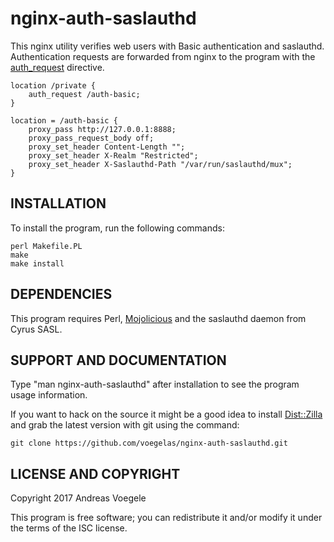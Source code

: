# nginx-auth-saslauthd

This nginx utility verifies web users with Basic authentication and saslauthd.
Authentication requests are forwarded from nginx to the program with the
[auth_request](https://nginx.org/en/docs/http/ngx_http_auth_request_module.html)
directive.

```Nginx
location /private {
    auth_request /auth-basic;
}

location = /auth-basic {
    proxy_pass http://127.0.0.1:8888;
    proxy_pass_request_body off;
    proxy_set_header Content-Length "";
    proxy_set_header X-Realm "Restricted";
    proxy_set_header X-Saslauthd-Path "/var/run/saslauthd/mux";
}
```

## INSTALLATION

To install the program, run the following commands:

```Shell
perl Makefile.PL
make
make install
```

## DEPENDENCIES

This program requires Perl, [Mojolicious](http://mojolicious.org/) and the
saslauthd daemon from Cyrus SASL.

## SUPPORT AND DOCUMENTATION

Type "man nginx-auth-saslauthd" after installation to see the program usage
information.

If you want to hack on the source it might be a good idea to install
[Dist::Zilla](http://dzil.org/) and grab the latest version with git using the
command:

```Shell
git clone https://github.com/voegelas/nginx-auth-saslauthd.git
```

## LICENSE AND COPYRIGHT

Copyright 2017 Andreas Voegele

This program is free software; you can redistribute it and/or modify it under
the terms of the ISC license.

